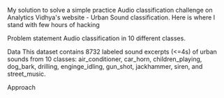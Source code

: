 My solution to solve a simple practice Audio classification challenge on Analytics Vidhya's website - Urban Sound classification. Here is where I stand with few hours of hacking

Problem statement
Audio classification in 10 different classes.

Data
This dataset contains 8732 labeled sound excerpts (<=4s) of urban sounds from 10 classes: air_conditioner, car_horn, children_playing, dog_bark, drilling, enginge_idling, gun_shot, jackhammer, siren, and street_music.

Approach
